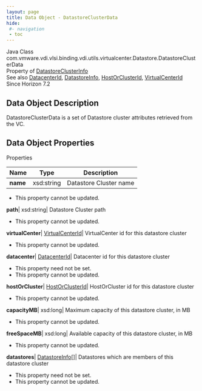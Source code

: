```yaml
---
layout: page
title: Data Object - DatastoreClusterData
hide:
 #- navigation
 - toc
---
```






Java Class
    com.vmware.vdi.vlsi.binding.vdi.utils.virtualcenter.Datastore.DatastoreClusterData  
Property of
     [DatastoreClusterInfo](vdi.utils.virtualcenter.Datastore.DatastoreClusterInfo.md#field_detail)  
See also
     [DatacenterId](vdi.entity.DatacenterId.md), [DatastoreInfo](vdi.utils.virtualcenter.Datastore.DatastoreInfo.md), [HostOrClusterId](vdi.entity.HostOrClusterId.md), [VirtualCenterId](vdi.entity.VirtualCenterId.md)  
Since 
    Horizon 7.2

## Data Object Description 

DatastoreClusterData is a set of Datastore cluster attributes retrieved from the VC. 

## Data Object Properties

Properties

Name |  Type |  Description   
---|---|---  
**name**|  xsd:string|  Datastore Cluster name   


* This property cannot be updated.

  
**path**|  xsd:string|  Datastore Cluster path   


* This property cannot be updated.

  
**virtualCenter**| [VirtualCenterId](vdi.entity.VirtualCenterId.md)|  VirtualCenter id for this datastore cluster   


* This property cannot be updated.

  
**datacenter**| [DatacenterId](vdi.entity.DatacenterId.md)|  Datacenter id for this datastore cluster   


* This property need not be set.
* This property cannot be updated.

  
**hostOrCluster**| [HostOrClusterId](vdi.entity.HostOrClusterId.md)|  HostOrCluster id for this datastore cluster   


* This property cannot be updated.

  
**capacityMB**|  xsd:long|  Maximum capacity of this datastore cluster, in MB   


* This property cannot be updated.

  
**freeSpaceMB**|  xsd:long|  Available capacity of this datastore cluster, in MB   


* This property cannot be updated.

  
**datastores**| [DatastoreInfo[]](vdi.utils.virtualcenter.Datastore.DatastoreInfo.md)|  Datastores which are members of this datastore cluster   


* This property need not be set.
* This property cannot be updated.

  
  
  
 
  
  


